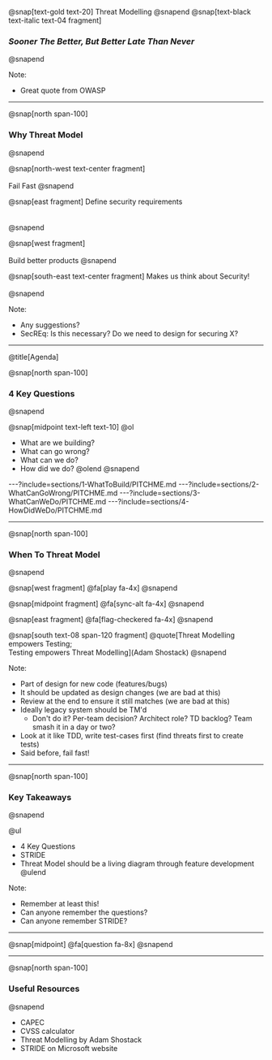 @snap[text-gold text-20]
Threat Modelling
@snapend
@snap[text-black text-italic text-04 fragment]
### *Sooner The Better, But Better Late Than Never*
@snapend

Note:
- Great quote from OWASP

---
@snap[north span-100]
### Why Threat Model
@snapend

@snap[north-west text-center fragment]
<br><br>
Fail Fast
@snapend

@snap[east fragment]
Define security requirements
<br><br><br>
@snapend

@snap[west fragment]
<br><br>
Build better products
@snapend

@snap[south-east text-center fragment]
Makes us think about Security!
<br>    
@snapend

Note:
- Any suggestions?
- SecREq: Is this necessary? Do we need to design for securing X?

---
@title[Agenda]

@snap[north span-100]
### 4 Key Questions
@snapend

@snap[midpoint text-left text-10]
@ol
- What are we building?
- What can go wrong?
- What can we do?
- How did we do?
@olend
@snapend

---?include=sections/1-WhatToBuild/PITCHME.md
---?include=sections/2-WhatCanGoWrong/PITCHME.md
---?include=sections/3-WhatCanWeDo/PITCHME.md
---?include=sections/4-HowDidWeDo/PITCHME.md

---
@snap[north span-100]
### When To Threat Model
@snapend

@snap[west fragment]
@fa[play fa-4x]
@snapend

@snap[midpoint fragment]
@fa[sync-alt fa-4x]
@snapend

@snap[east fragment]
@fa[flag-checkered fa-4x]
@snapend

@snap[south text-08 span-120 fragment]
@quote[Threat Modelling empowers Testing;<br>Testing empowers Threat Modelling](Adam Shostack)
@snapend

Note:
- Part of design for new code (features/bugs)
- It should be updated as design changes (we are bad at this)
- Review at the end to ensure it still matches (we are bad at this)
- Ideally legacy system should be TM'd
  - Don't do it? Per-team decision? Architect role? TD backlog? Team smash it in a day or two?
- Look at it like TDD, write test-cases first (find threats first to create tests)
- Said before, fail fast!

---

@snap[north span-100]
### Key Takeaways
@snapend

@ul
- 4 Key Questions
- STRIDE
- Threat Model should be a living diagram through feature development
@ulend

Note:
- Remember at least this!
- Can anyone remember the questions?
- Can anyone remember STRIDE?

---
@snap[midpoint]
@fa[question fa-8x]
@snapend

---

@snap[north span-100]
### Useful Resources
@snapend

- CAPEC
- CVSS calculator
- Threat Modelling by Adam Shostack
- STRIDE on Microsoft website